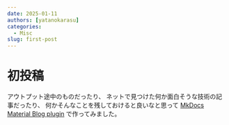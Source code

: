 ```yaml
---
date: 2025-01-11
authors: [yatanokarasu]
categories:
  - Misc
slug: first-post
---
```


# 初投稿

アウトプット途中のものだったり、
ネットで見つけた何か面白そうな技術の記事だったり、
何かそんなことを残しておけると良いなと思って [MkDocs Material Blog plugin](https://squidfunk.github.io/mkdocs-material/plugins/blog/) で作ってみました。
